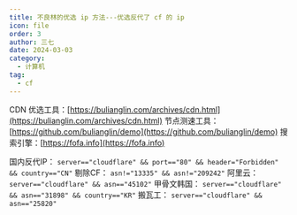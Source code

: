 ```yaml
---
title: 不良林的优选 ip 方法---优选反代了 cf 的 ip
icon: file
order: 3
author: 三七
date: 2024-03-03
category:
  - 计算机
tag:
  - cf
---
```


<!-- more --> 

CDN 优选工具：[https://bulianglin.com/archives/cdn.html](https://bulianglin.com/archives/cdn.html)
节点测速工具：[https://github.com/bulianglin/demo](https://github.com/bulianglin/demo)
搜索引擎：[https://fofa.info](https://fofa.info)

国内反代IP：
`server=="cloudflare" && port=="80" && header="Forbidden" && country=="CN"`
剔除CF：
`asn!="13335" && asn!="209242"`
阿里云：
`server=="cloudflare" && asn=="45102"`
甲骨文韩国：
`server=="cloudflare" && asn=="31898" && country=="KR"`
搬瓦工：
`server=="cloudflare" && asn=="25820"`
